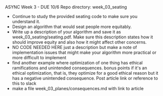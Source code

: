 ASYNC Week 3 - DUE 10/6
Repo directory: week_03_seating
- Continue to study the provided seating code to make sure you
  understand it.
- Design an algorithm that would seat people more equitably.
- Write up a description of your algorithm and save it as
  week_03_seating/seating.pdf. Make sure this description states how
  it should improve equity and also how it might affect other
  concerns.
- NO CODE NEEDED HERE just a description but make a note of
  implementation issues that might make your algorithm more practical
  or more difficult to implement
- find another example where optimization of one thing has ethical
  ramifications and unintended consequences. bonus points if it's an
  ethical optimization, that is, they optimize for a good ethical
  reason but it has a negative unintended consequence. Post article
  link or reference to this to slack
- make a file week_03_planes/consequences.md  with link to article